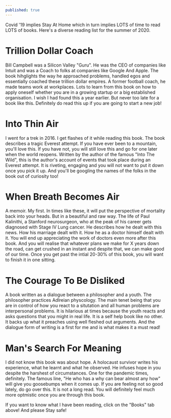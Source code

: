 ```yaml
---
published: true
---
```


Covid '19 implies Stay At Home which in turn implies LOTS of time to read LOTS of books. Here's a diverse reading list for the summer of 2020.

# Trillion Dollar Coach

Bill Campbell was a Silicon Valley "Guru". He was the CEO of companies like Intuit and was a Coach to folks at companies like Google And Apple.
The book hihglights the way he approached problems, handled egos and essentially coached these trillion dollar empires. A former football coach, he
made teams work at workplaces. Lots to learn from this book on how to apply oneself whether you are in a growing startup or a big established organisation.
I wish I had found this a year earlier. But never too late for a book like this. Definitely do read this up if you are going to start a new job!

# Into Thin Air

I went for a trek in 2016. I get flashes of it while reading this book. The book describes a tragic Everest attempt. If you have ever been to a mountain, you'll love this. 
If you have not, you will still love this and go for one later when the world reopens. 
Written by the author of the famous "Into The Wild", this is the author's account of events
that took place during an Everest attempt. It is riveting, engaging and you will not want to put it down once you pick it up. And you'll be googling the
names of the folks in the book out of curiosity too!

# When Breath Becomes Air

A memoir. My first. In times like these, it will put the perspective of mortality back into your heads. But in a beautiful and raw way. The life of
Paul Kalinithi, a Stanford neurosurgeon, who at the peak of his career gets diagnosed with Stage IV Lung cancer. He describes how he dealt with this news.
How his marriage dealt with it. How he as a doctor himself dealt with it. You will end up appreciating the work of doctors even more after this book. And
you will realise that whatever plans we make for X years down the road, can get crushed in an instant and despite that, we can make good of our time. Once 
you get past the intial 20-30% of this book, you will want to finish it in one sitting.

# The Courage To Be Disliked

A book written as a dialogue between a philosopher and a youth. The philosopher practices Adlreian physcology. The main tenet being that you are in control
of how you react to a situtation and all human problems are interpersonal problems. 
It is hilarious at times because the youth reacts and asks questions that you might in real life. It is a self help book like no
other. It backs up what it preaches using well fleshed out arguments. And the dialogue form of writing is a first for me and is what makes it a must read!

# Man's Search For Meaning

I did not know this book was about hope. A holocaust survivor writes his experience, what he learnt and what he observed. He infuses hope in you despite the
harshest of circumstances. One for the pandemic times, definitely. The famous line, "He who has a why can bear almost any how" will give you goosebumps when it
comes up. If you are feeling not so good lately, do go over this. It is not a long read. You will definitely feel much more optmistic once you are through this book.


If you want to know what I have been reading, click on the "Books" tab above! And please Stay safe! 
